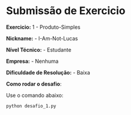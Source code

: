 # Submissão de Exercicio

**Exercicio:** 1 - Produto-Simples

**Nickname:** - I-Am-Not-Lucas

**Nível Técnico:** - Estudante 

**Empresa:** - Nenhuma 

**Dificuldade de Resolução:** - Baixa 


**Como rodar o desafio**: 

Use o comando abaixo: 
```bash
python desafio_1.py
```
